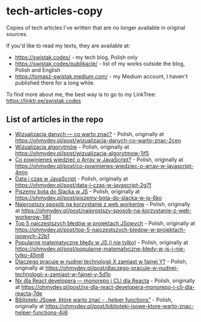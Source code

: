 # tech-articles-copy

Copies of tech articles I've written that are no longer available in original sources.

If you'd like to read my texts, they are available at:

- https://swistak.codes/ - my tech blog, Polish only
- https://swistak.codes/publikacje/ - list of my works outside the blog, Polish and English
- https://tomasz-swistak.medium.com/ - my Medium account, I haven't published there for a long while.

To find more about me, the best way is to go to my LinkTree: https://linktr.ee/swistak.codes

## List of articles in the repo

- [Wizualizacja danych — co warto znać?](./wizualizacja-danych-co-warto-znac/article.md) - Polish, originally at https://ohmydev.pl/post/wizualizacja-danych-co-warto-znac-2ceo
- [Wizualizacja algorytmów](./wizualizacja-algorytmow/article.md) - Polish, originally at https://ohmydev.pl/post/wizualizacja-algorytmow-1jf5
- [Co powinieneś wiedzieć o Array w JavaScript?](./co-powinienes-wiedziec-o-array-w-javascript/article.md) - Polish, originally at https://ohmydev.pl/post/co-powinienes-wiedziec-o-array-w-javascript-4mjn
- [Data i czas w JavaScript](./data-i-czas-w-javascript/article.md) - Polish, originally at https://ohmydev.pl/post/data-i-czas-w-javascript-2g7f
- [Piszemy bota do Slacka w JS](./piszemy-bota-do-slacka-w-js/article.md) - Polish, originally at https://ohmydev.pl/post/piszemy-bota-do-slacka-w-js-6ko
- [Najprostszy sposób na korzystanie z web workerów](./najprostszy-sposob-na-korzystanie-z-web-workerow/article.md) - Polish, originally at https://ohmydev.pl/post/najprostszy-sposob-na-korzystanie-z-web-workerow-1l81
- [Top 5 najczęstszych błędów w projektach JSowych](./top-5-najczestszych-bledow-w-projektach-jsowych/article.md) - Polish, originally at https://ohmydev.pl/post/top-5-najczestszych-bledow-w-projektach-jsowych-22b1
- [Popularne matematyczne błędy w JS (i nie tylko)](./popularne-matematyczne-bledy-w-js-i-nie-tylko/article.md) - Polish, originally at https://ohmydev.pl/post/popularne-matematyczne-bledy-w-js-i-nie-tylko-45m8
- [Dlaczego pracuję w nudnej technologii X zamiast w fajnej Y?](./dlaczego-pracuje-w-nudnej-technologii-x-zamiast-w-fajnej-y/article.md) - Polish, originally at https://ohmydev.pl/post/dlaczego-pracuje-w-nudnej-technologii-x-zamiast-w-fajnej-y-5d1o
- [Nx dla React developera — monorepo i CLI dla Reacta](./nx-dla-react-developera-monorepo-i-cli-dla-reacta/article.md) - Polish, originally at https://ohmydev.pl/post/nx-dla-react-developera-monorepo-i-cli-dla-reacta-7de
- [Biblioteki JSowe, które warto znać - „helper functions”](./biblioteki-jsowe-ktore-warto-znac-helper-functions/article.md) - Polish, originally at https://ohmydev.pl/post/biblioteki-jsowe-ktore-warto-znac-helper-functions-4ii6
